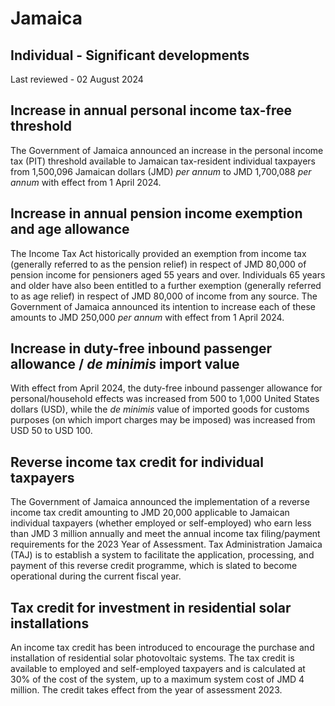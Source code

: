 # Jamaica
## Individual - Significant developments
Last reviewed - 02 August 2024
## Increase in annual personal income tax-free threshold
The Government of Jamaica announced an increase in the personal income tax (PIT) threshold available to Jamaican tax-resident individual taxpayers from 1,500,096 Jamaican dollars (JMD) _per annum_ to JMD 1,700,088 _per annum_ with effect from 1 April 2024.
## Increase in annual pension income exemption and age allowance
The Income Tax Act historically provided an exemption from income tax (generally referred to as the pension relief) in respect of JMD 80,000 of pension income for pensioners aged 55 years and over. Individuals 65 years and older have also been entitled to a further exemption (generally referred to as age relief) in respect of JMD 80,000 of income from any source.
The Government of Jamaica announced its intention to increase each of these amounts to JMD 250,000 _per annum_ with effect from 1 April 2024.
## Increase in duty-free inbound passenger allowance / _de minimis_ import value 
With effect from April 2024, the duty-free inbound passenger allowance for personal/household effects was increased from 500 to 1,000 United States dollars (USD), while the _de minimis_ value of imported goods for customs purposes (on which import charges may be imposed) was increased from USD 50 to USD 100.
## Reverse income tax credit for individual taxpayers 
The Government of Jamaica announced the implementation of a reverse income tax credit amounting to JMD 20,000 applicable to Jamaican individual taxpayers (whether employed or self-employed) who earn less than JMD 3 million annually and meet the annual income tax filing/payment requirements for the 2023 Year of Assessment. Tax Administration Jamaica (TAJ) is to establish a system to facilitate the application, processing, and payment of this reverse credit programme, which is slated to become operational during the current fiscal year.
## Tax credit for investment in residential solar installations
An income tax credit has been introduced to encourage the purchase and installation of residential solar photovoltaic systems. The tax credit is available to employed and self-employed taxpayers and is calculated at 30% of the cost of the system, up to a maximum system cost of JMD 4 million. The credit takes effect from the year of assessment 2023.
